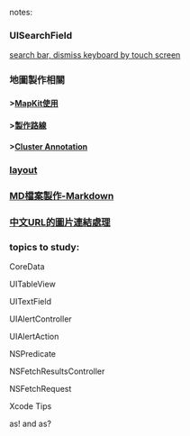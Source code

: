 notes:

### UISearchField
[search bar, dismiss keyboard by touch screen](https://github.com/dogteeth/SwiftNotes/blob/main/searbarDismissKeyboard.md)
### 地圖製作相關
#### >[MapKit使用](https://github.com/dogteeth/SwiftNotes/blob/main/MapKit.md)
#### >[製作路線](https://github.com/dogteeth/SwiftNotes/blob/main/makingMapRoute.md)
#### >[Cluster Annotation](https://codereview.stackexchange.com/questions/212628/custom-map-annotations-and-clusters/214565)
### [layout](https://github.com/dogteeth/SwiftNotes/blob/main/layout.md)
### [MD檔案製作-Markdown](https://guides.github.com/features/mastering-markdown/)
### [中文URL的圖片連結處理](https://github.com/dogteeth/SwiftNotes/blob/main/linkToImage.md)

### topics to study:
CoreData

UITableView

UITextField

UIAlertController

UIAlertAction

NSPredicate

NSFetchResultsController

NSFetchRequest

Xcode Tips

as! and as?

